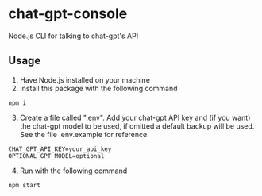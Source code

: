 # chat-gpt-console
Node.js CLI for talking to chat-gpt's API

## Usage

1. Have Node.js installed on your machine
2. Install this package with the following command
```console
npm i
```

3. Create a file called ".env". Add your chat-gpt API key and (if you want) the chat-gpt model to be used, if omitted a default backup will be used. See the file .env.example for reference.

```console
CHAT_GPT_API_KEY=your_api_key
OPTIONAL_GPT_MODEL=optional
```

4. Run with the following command

```console
npm start
```
